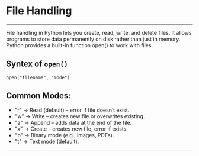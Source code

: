 # File Handling

---
File handling in Python lets you create, read, write, and delete files. It allows programs to store data permanently on disk rather than just in memory.
Python provides a built-in function open() to work with files.

## Syntex of ```open()```

```open("filename", "mode")```

## Common Modes:

- "r" → Read (default) – error if file doesn’t exist.
- "w" → Write – creates new file or overwrites existing.
- "a" → Append – adds data at the end of the file.
- "x" → Create – creates new file, error if exists.
- "b" → Binary mode (e.g., images, PDFs).
- "t" → Text mode (default).

---

